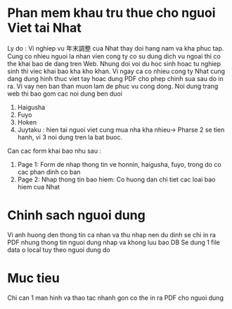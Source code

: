 # Phan mem khau tru thue cho nguoi Viet tai Nhat
Ly do : Vi nghiep vu 年末調整 cua Nhat thay doi hang nam va kha phuc tap. Cung co nhieu nguoi la nhan vien cong ty co su dung dich vu ngoai thì 
co the khai bao de dang tren Web. Nhung doi voi du hoc sinh hoac tu nghiep sinh thì viec khai bao kha kho khan. Vi ngay ca co nhieu cong ty Nhat cung dang dung hinh thuc viet tay hoac dung PDF cho phep chinh sua sau do in ra.
Vi vay nen ban than muon lam de phuc vu cong dong.
Noi dung trang web thi bao gom cac noi dung ben duoi
1. Haigusha 
2. Fuyo
3. Hoken
4. Juytaku : hien tai nguoi viet cung mua nha kha nhieu-> Pharse 2 se tien hanh, vi 3 noi dung tren la bat buoc.

Can cac form khai bao nhu sau :
1. Page 1: Form de nhap thong tin ve honnin, haigusha, fuyo, trong do co cac phan dinh co ban
2. Page 2: Nhap thong tin bao hiem: Co huong dan chi tiet cac loai bao hiem cua Nhat
# Chinh sach nguoi dung
Vi anh huong den thong tin ca nhan va thu nhap nen du dinh se chi in ra PDF nhung thong tin nguoi dung nhap va khong luu bao DB
Se dung 1 file data o local tuy theo nguoi dung do
# Muc tieu
Chi can 1 man hinh va thao tac nhanh gon co the in ra PDF cho nguoi dung
